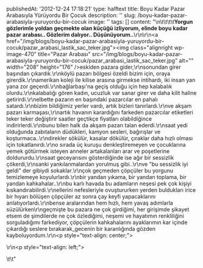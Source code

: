 publishedAt: '2012-12-24 17:18:21'
type: halftext
title: Boyu Kadar Pazar Arabasıyla Yürüyordu Bir Çocuk
description: ''
slug: /boyu-kadar-pazar-arabasiyla-yuruyordu-bir-cocuk
image: ''
tags: []
content: "\n\t\t\t\t<strong>Yorgun gözlerimle yoldan geçmekte olan küçüğü izliyorum, elinde boyu kadar pazar arabası.. Gözlerim dalıyor.. Düşünüyorum..</strong>\r\n\r\n<a href=\"/img/blogs/boyu-kadar-pazar-arabasiyla-yuruyordu-bir-cocuk/pazar_arabasi_lastik_sac_teker.jpg\"><img class=\"alignright wp-image-470\" title=\"Pazar Arabası\" src=\"/img/blogs/boyu-kadar-pazar-arabasiyla-yuruyordu-bir-cocuk/pazar_arabasi_lastik_sac_teker.jpg\" alt=\"\" width=\"208\" height=\"176\" /></a>eskiden pazara gider,\r\nsonundan girer başından çıkardık.\r\nköylü pazarı bölgesi özeldi bizim için, oraya girerdik.\r\namerikan koleji ile kilise arasına girmekse intihardı, iki insan yan yana zor geçerdi.\r\nbağlarbaşı'na geçiş olduğu için hep kalabalık olurdu.\r\nkalabalığı gören kadın, ucuzluk var sanar girer ve daha kilit haline getirirdi.\r\nelbette pazarın en başındaki pazarcılar en pahalı satardı.\r\nbizim bildiğimiz yerler vardı, artık bizleri tanırlardı.\r\nve akşam pazarı karmaşası,\r\nartık havanın karardığını farkeden pazarcılar etiketleri teker teker değiştirir saatler geçtikçe fiyatları olabildiğince indirirlerdi.\r\nbunu bilen halk da akşam pazarı talan ederdi.\r\nsaat yedi olduğunda zabıtaların düdükleri, kamyon sesleri, bağırışlar ve koşturmaca..\r\ndirekler sökülür, kasalar dökülür, çıraklar daha hızlı olması için tokatlanırdı.\r\no sırada üç kuruşu denkleştiremeyen ve çocuklarına yemek götürmek isteyen anneler artakalanları arar ve poşetlerine doldururdu.\r\nsaat geceyarısını gösterdiğinde ise ağır bir sessizlik çökerdi,\r\nsanki yankılanmalardan yorulmuş gibi..\r\nve \"bu sessizlik iyi geldi\" der gibiydi sokaklar.\r\nçok geçmeden çöpçüler bu yorgunu temizlemeye koyulurlardı.\r\nbir yandan yıkama, bir yandan toplama, bir yandan kahkahalar..\r\nbu karlı havada bu adamların neşesi pek çok kişiyi kıskandırabilirdi.\r\nellerini nefesleriyle ovuştururken yerden buldukları irice bir hıyarı bölüşen çöpçüler az sonra çay keyfi yapacaklarını anlatıyorlardı.\r\nbense aralarından hem hızlı, hem yavaş adımlarla süzülürken\r\ngeçmişte bu pazara ne çok girdiğimi, her girişimde şikayet etsem de şimdilerde ne çok özlediğimi, neşemi ve hayatımın renkliliğini sorguladığımı farkediyor, çöpçülerin kahkahalarını ayaklarımın kar içinde çıkardığı seslere bırakarak\_gecenin bir karanlığında gözden kayboluyordum.\r\n<p style=\"text-align: center;\"></p>\r\n<p style=\"text-align: left;\"></p>\t\t"
